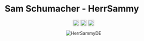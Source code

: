 <p align="center"> <h1 align="left"> Sam Schumacher - HerrSammy </h1> </p>
<p align="center">
	<a href="https://github.com/HerrSammyDE" target="_blank"><img align="center" src="https://cdn.jsdelivr.net/npm/simple-icons@3.0.1/icons/github.svg" alt="HerrSammyDE" height="20" width="20" /></a>
	<a href="https://twitter.com/realHerrSammy" target="_blank"><img align="center" src="https://cdn.jsdelivr.net/npm/simple-icons@3.0.1/icons/twitter.svg" alt="realHerrSammy" height="20" width="20" /></a>
	<a href="http://invite.teamspeak.com/play4voice.com/?port=9987" target="_blank"><img align="center" src="https://cdn.jsdelivr.net/npm/simple-icons@3.0.1/icons/teamspeak.svg" alt="Play4Voice.com" height="20" width="20" /></a>
</p>

<p align="center">
	<img src=https://github-readme-stats.vercel.app/api?username=HerrSammyDE&show_icons=true alt=HerrSammyDE />
</p>
